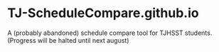 # TJ-ScheduleCompare.github.io
A (probably abandoned) schedule compare tool for TJHSST students.(Progress will be halted until next august)
